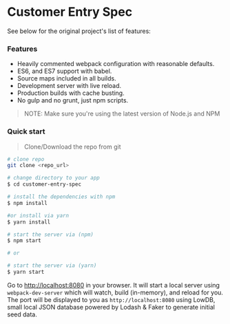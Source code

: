# Customer Entry Spec
 
See below for the original project's list of features:  

### Features

* Heavily commented webpack configuration with reasonable defaults.
* ES6, and ES7 support with babel.
* Source maps included in all builds.
* Development server with live reload.
* Production builds with cache busting.
* No gulp and no grunt, just npm scripts.

>NOTE: Make sure you're using the latest version of Node.js and NPM

### Quick start

> Clone/Download the repo from git

```bash
# clone repo
git clone <repo_url>

# change directory to your app
$ cd customer-entry-spec

# install the dependencies with npm
$ npm install

#or install via yarn
$ yarn install

# start the server via (npm)
$ npm start

# or

# start the server via (yarn)
$ yarn start
```

Go to [http://localhost:8080](http://localhost:8080) in your browser.
It will start a local server using `webpack-dev-server` which will watch, build (in-memory), and reload for you. The port will be displayed to you as `http://localhost:8080` using LowDB, small local JSON database powered by Lodash & Faker to generate initial seed data.
